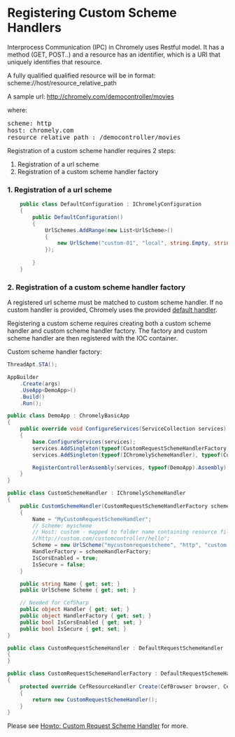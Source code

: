 
# Registering Custom Scheme Handlers

Interprocess Communication (IPC) in Chromely uses Restful model. It has a method (GET, POST..) and a resource has an identifier, which is a URI that uniquely identifies that resource. 

A fully qualified qualified resource will be in format:
scheme://host/resource_relative_path

A sample url:
http://chromely.com/democontroller/movies

where:
<pre>
scheme: http 
host: chromely.com
resource_relative_path : /democontroller/movies
</pre>

Registration of a custom scheme handler requires 2 steps:

1. Registration of a url scheme
2. Registration of a custom scheme handler factory

### 1. Registration of a url scheme

````csharp
    public class DefaultConfiguration : IChromelyConfiguration
    {
        public DefaultConfiguration()
        {
            UrlSchemes.AddRange(new List<UrlScheme>()
            {
                new UrlScheme("custom-01", "local", string.Empty, string.Empty, UrlSchemeType.Custom, false),
            });
          
        }
    }
````

### 2. Registration of a custom scheme handler factory

A registered url scheme must be matched to custom scheme handler. If no custom handler is provided, Chromely uses the provided [default handler](https://github.com/chromelyapps/Chromely/blob/master/src/Chromely/Browser/Handlers/DefaultRequestSchemeHandler.cs).

Registering a custom scheme requires creating both a custom scheme handler and custom scheme handler factory. The factory and custom scheme handler are then registered with the IOC container.

Custom scheme handler factory:

````csharp
ThreadApt.STA();

AppBuilder
    .Create(args)
    .UseApp<DemoApp>()
    .Build()
    .Run();

public class DemoApp : ChromelyBasicApp
{
    public override void ConfigureServices(ServiceCollection services)
    {
        base.ConfigureServices(services);
        services.AddSingleton(typeof(CustomRequestSchemeHandlerFactory), typeof(CustomRequestSchemeHandlerFactory));
        services.AddSingleton(typeof(IChromelySchemeHandler), typeof(CustomSchemeHandler));

        RegisterControllerAssembly(services, typeof(DemoApp).Assembly);
    }
}

public class CustomSchemeHandler : IChromelySchemeHandler
{
    public CustomSchemeHandler(CustomRequestSchemeHandlerFactory schemeHandlerFactory)
    {
        Name = "MyCustomRequestSchemeHamdler";
        // Scheme: myscheme
        // Host: custom - mapped to folder name containing resource files
        //http://custom.com/customcontroller/hello";
        Scheme = new UrlScheme("mycustomrequestcheme", "http", "custom.com", string.Empty, UrlSchemeType.LocalRquest);
        HandlerFactory = schemeHandlerFactory;
        IsCorsEnabled = true;
        IsSecure = false;
    }

    public string Name { get; set; }
    public UrlScheme Scheme { get; set; }

    // Needed for CefSharp
    public object Handler { get; set; }
    public object HandlerFactory { get; set; }
    public bool IsCorsEnabled { get; set; }
    public bool IsSecure { get; set; }
}

public class CustomRequestSchemeHandler : DefaultRequestSchemeHandler
{
}

public class CustomRequestSchemeHandlerFactory : DefaultRequestSchemeHandlerFactory
{
    protected override CefResourceHandler Create(CefBrowser browser, CefFrame frame, string schemeName, CefRequest request)
    {
        return new CustomRequestSchemeHandler();
    }
}
````

Please see [Howto: Custom Request Scheme Handler](https://github.com/chromelyapps/Chromely/issues/247) for more.
